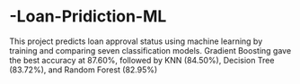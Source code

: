 # -Loan-Pridiction-ML
This project predicts loan approval status using machine learning by training and comparing seven classification models. Gradient Boosting gave the best accuracy at 87.60%, followed by KNN (84.50%), Decision Tree (83.72%), and Random Forest (82.95%)
